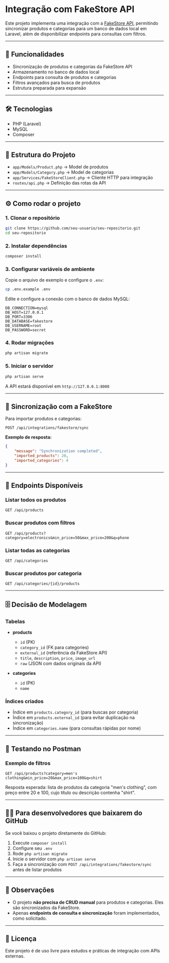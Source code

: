 # Integração com FakeStore API

Este projeto implementa uma integração com a [FakeStore API](https://fakestoreapi.com), permitindo sincronizar produtos e categorias para um banco de dados local em Laravel, além de disponibilizar endpoints para consultas com filtros.

---

## 🚀 Funcionalidades

-   Sincronização de produtos e categorias da FakeStore API
-   Armazenamento no banco de dados local
-   Endpoints para consulta de produtos e categorias
-   Filtros avançados para busca de produtos
-   Estrutura preparada para expansão

---

## 🛠️ Tecnologias

-   PHP (Laravel)
-   MySQL
-   Composer

---

## 📂 Estrutura do Projeto

-   `app/Models/Product.php` → Model de produtos
-   `app/Models/Category.php` → Model de categorias
-   `app/Services/FakeStoreClient.php` → Cliente HTTP para integração
-   `routes/api.php` → Definição das rotas da API

---

## ⚙️ Como rodar o projeto

### 1. Clonar o repositório

```bash
git clone https://github.com/seu-usuario/seu-repositorio.git
cd seu-repositorio
```

### 2. Instalar dependências

```bash
composer install
```

### 3. Configurar variáveis de ambiente

Copie o arquivo de exemplo e configure o `.env`:

```bash
cp .env.example .env
```

Edite e configure a conexão com o banco de dados MySQL:

```env
DB_CONNECTION=mysql
DB_HOST=127.0.0.1
DB_PORT=3306
DB_DATABASE=fakestore
DB_USERNAME=root
DB_PASSWORD=secret
```

### 4. Rodar migrações

```bash
php artisan migrate
```

### 5. Iniciar o servidor

```bash
php artisan serve
```

A API estará disponível em `http://127.0.0.1:8000`

---

## 🔄 Sincronização com a FakeStore

Para importar produtos e categorias:

```http
POST /api/integrations/fakestore/sync
```

**Exemplo de resposta:**

```json
{
    "message": "Synchronization completed",
    "imported_products": 20,
    "imported_categories": 4
}
```

---

## 📡 Endpoints Disponíveis

### Listar todos os produtos

```http
GET /api/products
```

### Buscar produtos com filtros

```http
GET /api/products?category=electronics&min_price=50&max_price=200&q=phone
```

### Listar todas as categorias

```http
GET /api/categories
```

### Buscar produtos por categoria

```http
GET /api/categories/{id}/products
```

---

## 🗄️ Decisão de Modelagem

### Tabelas

-   **products**

    -   `id` (PK)
    -   `category_id` (FK para categories)
    -   `external_id` (referência da FakeStore API)
    -   `title`, `description`, `price`, `image_url`
    -   `raw` (JSON com dados originais da API)

-   **categories**
    -   `id` (PK)
    -   `name`

### Índices criados

-   Índice em `products.category_id` (para buscas por categoria)
-   Índice em `products.external_id` (para evitar duplicação na sincronização)
-   Índice em `categories.name` (para consultas rápidas por nome)

---

## 🧪 Testando no Postman

### Exemplo de filtros

```http
GET /api/products?category=men's clothing&min_price=20&max_price=100&q=shirt
```

Resposta esperada: lista de produtos da categoria "men's clothing", com preço entre 20 e 100, cujo título ou descrição contenha "shirt".

---

## 👨‍💻 Para desenvolvedores que baixarem do GitHub

Se você baixou o projeto diretamente do GitHub:

1. Execute `composer install`
2. Configure seu `.env`
3. Rode `php artisan migrate`
4. Inicie o servidor com `php artisan serve`
5. Faça a sincronização com `POST /api/integrations/fakestore/sync` antes de listar produtos

---

## 📌 Observações

-   O projeto **não precisa de CRUD manual** para produtos e categorias. Eles são sincronizados da FakeStore.
-   Apenas **endpoints de consulta e sincronização** foram implementados, como solicitado.

---

## 📖 Licença

Este projeto é de uso livre para estudos e práticas de integração com APIs externas.
